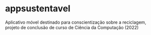 # appsustentavel
Aplicativo móvel destinado para conscientização sobre a reciclagem, projeto de conclusão de curso de Ciência da Computação (2022)
